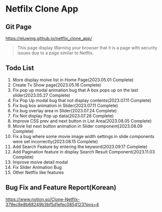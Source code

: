 # Netfilx Clone App

## Git Page  
https://eluwing.github.io/netflix_clone_app/
>This page display Warning your browser that it is a page with security issues due to a page similar to Netflix.  

## Todo List

1. More display moive list in Home Page(2023.05.01 Complete)
2. Create Tv Show page(2023.05.16 Complete)
3. Fix pop up modal animation bug that A box pops up on the last slider(2023.05.27 Complete)
4. Fix Pop Up modal bug that not display contents(2023.07.11 Complete)
5. Fix bug box animation in Slider(2023.07.11 Complete)
6. Fix bug overlay area in Slider(2023.07.24 Complete)
7. Fix Not display Pop up data(2023.07.28 Complete)
8. Improve CSS prev and next button in List Area(2023.08.05 Complete)
9. Movie list next button animation in Slider component(2023.08.09 Complete)
10. Fix a bug where some movie image width settings in slide components were set incorrectly(2023.08.15 Complete)
11. Add Search Feature by entering the keyword(2023.09.17 Complete)
12. Add Pagination feature in display Search Result Component(2023.11.03 Complete)
13. Improve moive detail modal
14. Fix Slider Animation Bug
15. Other Netflix like features

## Bug Fix and Feature Report(Korean)
https://www.notion.so/Clone-Netfilx-379ec8e8b68249b3bf5d1efec0854123?pvs=4
